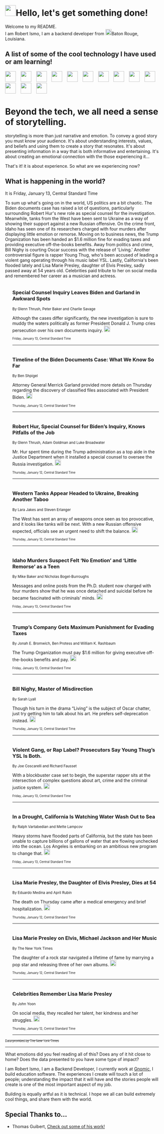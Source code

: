 <h1><img src="https://emojis.slackmojis.com/emojis/images/1643514375/3493/hot-coffee.gif?1643514375" width="35"/>Hello, let's get something done!</h1>

<p>Welcome to my README.<br/>
I am Robert Ismo, I am a backend developer from <img src="https://emojis.slackmojis.com/emojis/images/1638395689/50435/moulin_rouge.png?1638395689" width="20"/>Baton Rouge, Louisiana.</p>
<h2>A list of some of the cool technology I have used or am learning!</h2>
<p>
<img src="https://emojis.slackmojis.com/emojis/images/1643516091/21142/meow_bongotap.gif?1643516091" width="35" alt="">
<img src="https://img.shields.io/badge/Favorite%20Frontend%20Framework-SvelteKit-f83903" alt="">
<img src="https://img.shields.io/badge/Second%20Favorite-Vue-40b581" alt="">
<img src="https://img.shields.io/badge/Most%20Used%20Runtime-Nodejs-78b061" alt="">
<img src="https://emojis.slackmojis.com/emojis/images/1643517416/34482/fire.gif?1643517416" width="35" alt="">
<img src="https://img.shields.io/badge/Javascript%20But%20Better-Typescript-0078ca" alt="">
<img src="https://img.shields.io/badge/Favorite%20Language-Elixir-3e244d" alt="">
<img src="https://img.shields.io/badge/Containerize%20Everything-Docker-6ac9ef" alt="">
<img src="https://emojis.slackmojis.com/emojis/images/1643514596/5999/meow_party.gif?1643514596" width="35" alt="">
<img src="https://img.shields.io/badge/API%20Love%20Language-Graphql-de32a5" alt="">
<img src="https://img.shields.io/badge/Our%20Favorite%20Version%20Controller-Git-e94f33" alt="">
<img src="https://img.shields.io/badge/Favorite%20Database-Redis-d42d1d" alt="">
<img src="https://emojis.slackmojis.com/emojis/images/1643514559/5584/deployparrot.gif?1643514559" width="35" alt="">
<img src="https://img.shields.io/badge/Container%20Interstate-RabbitMQ-f66200" alt="">
<img src="https://img.shields.io/badge/Gotta%20Learn-Kubernetes-316adf" alt="">
<img src="https://img.shields.io/badge/Really%20Mature%20Now-WASM-654fef" alt="">
<img src="https://emojis.slackmojis.com/emojis/images/1666642497/61942/dance_vibe.gif?1666642497" width="35" alt="">
<img src="https://img.shields.io/badge/For%20My%20M1-ARM64-657d96" alt="">
<img src="https://img.shields.io/badge/Loving%20This%20So%20Much-TailwindCSS-17bcb5" alt="">
<img src="https://img.shields.io/badge/Cool%20Build%20Tool-Vite-f9cb24" alt="">
<img src="https://emojis.slackmojis.com/emojis/images/1669231376/62819/working-on-it.gif?1669231376" width="35" alt="">
<img src="https://img.shields.io/badge/Fun%20and%20Easy%20Database-MongoDB-5f8c49" alt="">
<img src="https://img.shields.io/badge/JS%20Life%20Support-NPM-c73737" alt="">
<img src="https://img.shields.io/badge/I%20Liked%20It-DynamoDB-0073b9" alt="">
<img src="https://emojis.slackmojis.com/emojis/images/1643514045/46/question.gif?1643514045" width="35" alt="">
<img src="https://img.shields.io/badge/cool-React-60d6f9" alt="">
<img src="https://img.shields.io/badge/Future%20Big%20Project-Lambda-f37e00" alt="">
<img src="https://img.shields.io/badge/NPM%20But%20Better-PNPM-f1aa07" alt="">
<img src="https://emojis.slackmojis.com/emojis/images/1643514943/9662/fbwow.gif?1643514943" width="35" alt="">
<img src="https://img.shields.io/badge/First%20Language-C-662079" alt="">
<img src="https://img.shields.io/badge/Where%20I%20Deploy%20Frontend-Vercel-000000" alt="">
<img src="https://img.shields.io/badge/Who%20Does%20not%20Want%20an%20App-Swift-f9492a" alt="">
<img src="https://emojis.slackmojis.com/emojis/images/1643514058/151/javascript.png?1643514058" width="35" alt="">
<img src="https://img.shields.io/badge/cool-Python-fbd542" alt="">
<img src="https://img.shields.io/badge/Favorite%20Something-Stripe-656cdc" alt="">
<img src="https://img.shields.io/badge/Of%20Course-HTML5-ed6327" alt="">
<img src="https://emojis.slackmojis.com/emojis/images/1660415405/60731/bomb.gif?1660415405" width="35" alt="">
<img src="https://img.shields.io/badge/hate-CSS-2964ec" alt="">
<img src="https://img.shields.io/badge/Learning-CircleCI-141215" alt="">
<img src="https://img.shields.io/badge/Learning-Rust-fbbb3b" alt="">
<img src="https://emojis.slackmojis.com/emojis/images/1660415397/60712/writing-hand.gif?1660415397" width="35" alt="">
<img src="https://img.shields.io/badge/Dev%20Browser%20of%20Choice-Firefox-cc4e26" alt="">
<img src="https://img.shields.io/badge/Recoverying%20From%20Windows-UNIX-1781e3" alt="">
<img src="https://img.shields.io/badge/LOVE-LogSeq-90c1c2" alt="">
<img src="https://emojis.slackmojis.com/emojis/images/1643514066/223/kirby.gif?1643514066" width="35" alt="">
<img src="https://img.shields.io/badge/Daily%20Driver-MacOS-e6e6e8" alt="">
<img src="https://img.shields.io/badge/Git%20Server-Github-000000" alt="">
<img src="https://img.shields.io/badge/enjoyable-EC2-f17428" alt="">
<img src="https://emojis.slackmojis.com/emojis/images/1643514239/2069/excited.gif?1643514239" width="35" alt="">
</p>
<h1>Beyond the tech, we all need a sense of storytelling.</h1>
<p>storytelling is more than just narrative and emotion. To convey a good story you must know your audience. It's about understanding interests, values, and beliefs and using them to create a story that resonates. It's about presenting information in a way that is both informative and entertaining. It's about creating an emotional connection with the those experiencing it...</p>
<p>That's it! it is about experience. So what are we experiencing now?</p>
<h2>What is happening in the world?</h2>
<p>It is Friday, January 13, Central Standard Time</p>
<p>
To sum up what&#39;s going on in the world, US politics are a bit chaotic. The Biden documents case has raised a lot of questions, particularly surrounding Robert Hur&#39;s new role as special counsel for the investigation. Meanwhile, tanks from the West have been sent to Ukraine as a way of showing their support against a new Russian offensive. On the crime front, Idaho has seen one of its researchers charged with four murders after displaying little emotion or remorse. Moving on to business news, the Trump Organization has been handed an $1.6 million fine for evading taxes and providing executive off-the-books benefits. Away from politics and crime, Bill Nighy is courting Oscar success with the release of &#39;Living.&#39; Another controversial figure is rapper Young Thug, who&#39;s been accused of leading a violent gang operating through his music label YSL. Lastly, California&#39;s been flooded lately and Lisa Marie Presley, daughter of Elvis Presley, sadly passed away at 54 years old. Celebrities paid tribute to her on social media and remembered her career as a musician and actress.</p>
<ol>
<img src="https://img.shields.io/badge/-us-blue" alt="">
<h3>Special Counsel Inquiry Leaves Biden and Garland in Awkward Spots</h3>
<sub>By Glenn Thrush, Peter Baker and Charlie Savage</sub>
<p>Although the cases differ significantly, the new investigation is sure to muddy the waters politically as former President Donald J. Trump cries persecution over his own documents inquiry.  <a href="https://nyti.ms/3QDSGt1"><img src="https://developer.nytimes.com/files/poweredby_nytimes_30b.png?v=1583354208352" height="20"></a></p>
<sub><sub>Friday, January 13, Central Standard Time</sub></sub>
<hr/>
<img src="https://img.shields.io/badge/-us-blue" alt="">
<h3>Timeline of the Biden Documents Case: What We Know So Far</h3>
<sub>By Ben Shpigel</sub>
<p>Attorney General Merrick Garland provided more details on Thursday regarding the discovery of classified files associated with President Biden.  <a href="https://nyti.ms/3vWs251"><img src="https://developer.nytimes.com/files/poweredby_nytimes_30b.png?v=1583354208352" height="20"></a></p>
<sub><sub>Thursday, January 12, Central Standard Time</sub></sub>
<hr/>
<img src="https://img.shields.io/badge/-us-blue" alt="">
<h3>Robert Hur, Special Counsel for Biden’s Inquiry, Knows Pitfalls of the Job</h3>
<sub>By Glenn Thrush, Adam Goldman and Luke Broadwater</sub>
<p>Mr. Hur spent time during the Trump administration as a top aide in the Justice Department when it installed a special counsel to oversee the Russia investigation.  <a href="https://nyti.ms/3W87zot"><img src="https://developer.nytimes.com/files/poweredby_nytimes_30b.png?v=1583354208352" height="20"></a></p>
<sub><sub>Thursday, January 12, Central Standard Time</sub></sub>
<hr/>
<img src="https://img.shields.io/badge/-world-blue" alt="">
<h3>Western Tanks Appear Headed to Ukraine, Breaking Another Taboo</h3>
<sub>By Lara Jakes and Steven Erlanger</sub>
<p>The West has sent an array of weapons once seen as too provocative, and it looks like tanks will be next. With a new Russian offensive expected, officials see an urgent need to shift the balance.  <a href="https://nyti.ms/3ZzYwPW"><img src="https://developer.nytimes.com/files/poweredby_nytimes_30b.png?v=1583354208352" height="20"></a></p>
<sub><sub>Thursday, January 12, Central Standard Time</sub></sub>
<hr/>
<img src="https://img.shields.io/badge/-us-blue" alt="">
<h3>Idaho Murders Suspect Felt ‘No Emotion’ and ‘Little Remorse’ as a Teen</h3>
<sub>By Mike Baker and Nicholas Bogel-Burroughs</sub>
<p>Messages and online posts from the Ph.D. student now charged with four murders show that he was once detached and suicidal before he became fascinated with criminals’ minds.  <a href="https://nyti.ms/3kcxa2m"><img src="https://developer.nytimes.com/files/poweredby_nytimes_30b.png?v=1583354208352" height="20"></a></p>
<sub><sub>Friday, January 13, Central Standard Time</sub></sub>
<hr/>
<img src="https://img.shields.io/badge/-nyregion-blue" alt="">
<h3>Trump’s Company Gets Maximum Punishment for Evading Taxes</h3>
<sub>By Jonah E. Bromwich, Ben Protess and William K. Rashbaum</sub>
<p>The Trump Organization must pay $1.6 million for giving executive off-the-books benefits and pay.  <a href="https://nyti.ms/3w0OCt7"><img src="https://developer.nytimes.com/files/poweredby_nytimes_30b.png?v=1583354208352" height="20"></a></p>
<sub><sub>Friday, January 13, Central Standard Time</sub></sub>
<hr/>
<img src="https://img.shields.io/badge/-movies-blue" alt="">
<h3>Bill Nighy, Master of Misdirection</h3>
<sub>By Sarah Lyall</sub>
<p>Though his turn in the drama “Living” is the subject of Oscar chatter, just try getting him to talk about his art. He prefers self-deprecation instead.  <a href="https://nyti.ms/3vT4yOd"><img src="https://developer.nytimes.com/files/poweredby_nytimes_30b.png?v=1583354208352" height="20"></a></p>
<sub><sub>Thursday, January 12, Central Standard Time</sub></sub>
<hr/>
<img src="https://img.shields.io/badge/-arts-blue" alt="">
<h3>Violent Gang, or Rap Label? Prosecutors Say Young Thug’s YSL Is Both.</h3>
<sub>By Joe Coscarelli and Richard Fausset</sub>
<p>With a blockbuster case set to begin, the superstar rapper sits at the intersection of complex questions about art, crime and the criminal justice system.  <a href="https://nyti.ms/3k1OJSr"><img src="https://developer.nytimes.com/files/poweredby_nytimes_30b.png?v=1583354208352" height="20"></a></p>
<sub><sub>Friday, January 13, Central Standard Time</sub></sub>
<hr/>
<img src="https://img.shields.io/badge/-us-blue" alt="">
<h3>In a Drought, California Is Watching Water Wash Out to Sea</h3>
<sub>By Ralph Vartabedian and Mette Lampcov</sub>
<p>Heavy storms have flooded parts of California, but the state has been unable to capture billions of gallons of water that are flowing unchecked into the ocean. Los Angeles is embarking on an ambitious new program to change that.  <a href="https://nyti.ms/3QEfqc0"><img src="https://developer.nytimes.com/files/poweredby_nytimes_30b.png?v=1583354208352" height="20"></a></p>
<sub><sub>Friday, January 13, Central Standard Time</sub></sub>
<hr/>
<img src="https://img.shields.io/badge/-us-blue" alt="">
<h3>Lisa Marie Presley, the Daughter of Elvis Presley, Dies at 54</h3>
<sub>By Eduardo Medina and April Rubin</sub>
<p>The death on Thursday came after a medical emergency and brief hospitalization.  <a href="https://nyti.ms/3kevDsh"><img src="https://developer.nytimes.com/files/poweredby_nytimes_30b.png?v=1583354208352" height="20"></a></p>
<sub><sub>Thursday, January 12, Central Standard Time</sub></sub>
<hr/>
<img src="https://img.shields.io/badge/-arts-blue" alt="">
<h3>Lisa Marie Presley on Elvis, Michael Jackson and Her Music</h3>
<sub>By The New York Times</sub>
<p>The daughter of a rock star navigated a lifetime of fame by marrying a pop star and releasing three of her own albums.  <a href="https://nyti.ms/3W6morp"><img src="https://developer.nytimes.com/files/poweredby_nytimes_30b.png?v=1583354208352" height="20"></a></p>
<sub><sub>Thursday, January 12, Central Standard Time</sub></sub>
<hr/>
<img src="https://img.shields.io/badge/-arts-blue" alt="">
<h3>Celebrities Remember Lisa Marie Presley</h3>
<sub>By John Yoon</sub>
<p>On social media, they recalled her talent, her kindness and her struggles.  <a href="https://nyti.ms/3ITQJqa"><img src="https://developer.nytimes.com/files/poweredby_nytimes_30b.png?v=1583354208352" height="20"></a></p>
<sub><sub>Thursday, January 12, Central Standard Time</sub></sub>
<hr/>
</ol>
<a href="https://developer.nytimes.com"><sub><sub>Data provided by The New York Times</sub></sub></a>
<hr/>
<p>What emotions did you feel reading all of this? Does any of it hit close to home? Does the data presented to you have some type of impact?</p>
<p>I am Robert Ismo, I am a Backend Developer, I currently work at <a href="https://gnomic.education/">Gnomic</a>, I build education software. The experiences I create will touch a lot of people; understanding the impact that it will have and the stories people will create is one of the most important aspect of my job.</p>
<p>Building is equally artful as it is technical. I hope we all can build extremely cool things, and share them with the world.</p>
<h2>Special Thanks to...</h2>
<ul>
<li>Thomas Guibert, <a href="https://github.com/thmsgbrt/thmsgbrt">Check out some of his work!</a></li>
</ul>